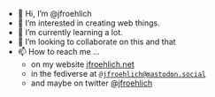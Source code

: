 - 👋 Hi, I’m @jfroehlich
- 👀 I’m interested in creating web things.
- 🌱 I’m currently learning a lot.
- 💞️ I’m looking to collaborate on this and that
- 📫 How to reach me ...
  - on my website [jfroehlich.net](https://jfroehlich.net/)
  - in the fediverse at <a href="https://mastodon.social/@jfroehlich" rel="me"><code>@jfroehlich@mastodon.social</code></a>
  - and maybe on twitter [@jfroehlich](https://twitter.com/jfroehlich)


<!---
jfroehlich/jfroehlich is a ✨ special ✨ repository because its `README.md` (this file) appears on your GitHub profile.
You can click the Preview link to take a look at your changes.
--->
